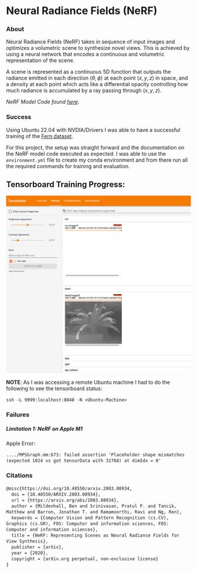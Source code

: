 # Neural Radiance Fields (NeRF)
### About
Neural Radiance Fields (NeRF) takes in sequence of input images and optimizes a 
volumetric scene to synthesize novel views. This is achieved by using a neural 
network that encodes a continuous and volumetric representation of the scene.

A scene is represented as a continuous 5D function that outputs the radiance emitted in 
each direction $(\theta, \phi)$ at each point $(x, y, z)$ in space, and a density at 
each point which acts like a differential opacity controlling how much radiance is 
accumulated by a ray passing through $(x, y, z)$.

_NeRF Model Code found [here](https://github.com/bmild/nerf)._

### Success
Using Ubuntu 22.04 with NVDIA/Drivers I was able to have a successful training of 
the [Fern dataset](https://drive.google.com/drive/folders/1McCFABesPQxXDimpudJHd7xw-0IlWSba).

For this project, the setup was straight forward and the documentation on the NeRF model code 
executed as expected. I was able to use the `environment.yml` file to create my conda environment
and from there run all the required commands for training and evaluation.

## Tensorboard Training Progress:
<img src="results/nerf/tensorboard-status.png" alt="drawing" style="width:600px;"/>

**NOTE**: As I was accessing a remote Ubuntu machine I had to do the following to see the tensorboard status:
``` 
ssh -L 9999:localhost:8848 -N <Ubuntu-Machine>
```

### Failures
##### Limitation 1: NeRF on Apple M1
Apple Error:
```shell
..../MPSGraph.mm:673: failed assertion 'Placeholder shape mismatches (expected 1024 vs got tensorData with 32768) at dimIdx = 0'
```


### Citations
```
@misc{https://doi.org/10.48550/arxiv.2003.08934,
  doi = {10.48550/ARXIV.2003.08934},
  url = {https://arxiv.org/abs/2003.08934},
  author = {Mildenhall, Ben and Srinivasan, Pratul P. and Tancik, Matthew and Barron, Jonathan T. and Ramamoorthi, Ravi and Ng, Ren},
  keywords = {Computer Vision and Pattern Recognition (cs.CV), Graphics (cs.GR), FOS: Computer and information sciences, FOS: Computer and information sciences},
  title = {NeRF: Representing Scenes as Neural Radiance Fields for View Synthesis},
  publisher = {arXiv},
  year = {2020},
  copyright = {arXiv.org perpetual, non-exclusive license}
}
```